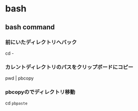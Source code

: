 # bash

## bash command

### 前にいたディレクトリへバック
cd -

### カレントディレクトリのパスをクリップボードにコピー
pwd | pbcopy

### pbcopyのでディレクトリ移動
cd `pbpaste`

